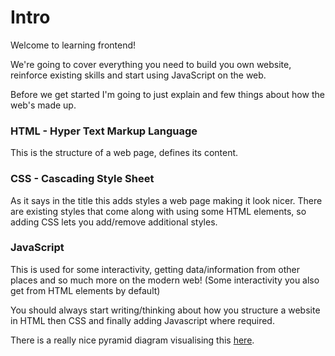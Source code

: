 # Intro

Welcome to learning frontend!

We're going to cover everything you need to build you own website, reinforce existing skills and start using JavaScript on the web.

Before we get started I'm going to just explain and few things about how the web's made up.

### HTML - Hyper Text Markup Language
This is the structure of a web page, defines its content.

### CSS - Cascading Style Sheet
As it says in the title this adds styles a web page making it look nicer.
There are existing styles that come along with using some HTML elements, so adding CSS lets you add/remove additional styles.

### JavaScript
This is used for some interactivity, getting data/information from other places and so much more on the modern web!
(Some interactivity you also get from HTML elements by default)


You should always start writing/thinking about how you structure a website in HTML then CSS and finally adding Javascript where required.

There is a really nice pyramid diagram visualising this [here](https://cms.sonniesedge.net/f/styles/900/public/slides/pyramid-of-robustness.jpg?itok=tcFqqjyn).
